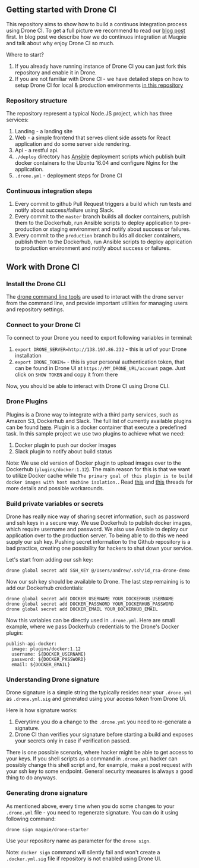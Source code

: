 ## Getting started with Drone CI

This repository aims to show how to build a continuos integration process using Drone CI. To get a full picture we recommend to read our [blog post](https://) first. In blog post we describe how we do continuos integration at Maqpie and talk about why enjoy Drone CI so much.

Where to start?

1. If you already have running instance of Drone CI you can just fork this repository and enable it in Drone.
2. If you are not familiar with Drone CI - we have detailed steps on how to setup Drone CI for local & production environments [in this repository](https://github.com/maqpie/deploy-drone)


### Repository structure

The repository represent a typical Node.JS project, which has three services:

1. Landing - a landing site
2. Web - a simple frontend that serves client side assets for React application and do some server side rendering.
3. Api - a restful api.
4. `./deploy` directory has [Ansible](https://www.ansible.com/) deployment scripts which publish built docker containers to the Ubuntu 16.04 and configure Nginx for the application.
5. `.drone.yml` - deployment steps for Drone CI

### Continuous integration steps

1. Every commit to github Pull Request triggers a build which run tests and notify about success/failure using Slack.
2. Every commit to the `master` branch builds all docker containers, publish them to the Dockerhub, run Ansible scripts to deploy application to pre-production or staging environment and notify about success or failures.
3. Every commit to the `production` branch builds all docker containers, publish them to the Dockerhub, run Ansible scripts to deploy application to production environment and notify about success or failures.


## Work with Drone CI

### Install the Drone CLI

The [drone command line tools](http://readme.drone.io/0.5/install/cli/) are used to interact with the drone server from the command line, and provide important utilities for managing users and repository settings.

### Connect to your Drone CI

To connect to your Drone you need to export following variables in terminal:

1. `export DRONE_SERVER=http://138.197.86.232` - this is url of your Drone installation
2. `export DRONE_TOKEN=` - this is your personal authentication token, that can be found in Drone UI at `https://MY_DRONE_URL/account` page. Just click on `SHOW TOKEN` and copy it from there

Now, you should be able to interact with Drone CI using Drone CLI.  


### Drone Plugins

Plugins is a Drone way to integrate with a third party services, such as Amazon S3, Dockerhub and Slack. The full list of currently available plugins can be found [here](http://addons.drone.io/). Plugin is a docker container that execute a predefined task.
In this sample project we use two plugins to achieve what we need:

1. Docker plugin to push our docker images
2. Slack plugin to notify about build status

Note: We use old version of Docker plugin to upload images over to the Dockerhub (`plugins/docker:1.12`). The main reason for this is that we want to utilize Docker cache while `The primary goal of this plugin is to build docker images with host machine isolation.`. Read [this](https://github.com/drone-plugins/drone-docker/pull/110) and [this](https://github.com/drone-plugins/drone-docker/issues/117#issuecomment-286996896) threads for more details and possible workarounds.

### Build private variables or secrets

Drone has really nice way of sharing secret information, such as password and ssh keys in a secure way. We use Dockerhub to publish docker images, which require username and password. We also use Ansible to deploy our application over to the production server. To being able to do this we need supply our ssh key. Pushing secret information to the Github repository is a bad practice, creating one possibility for hackers to shut down your service.

Let's start from adding our ssh key:

```
drone global secret add SSH_KEY @/Users/andrew/.ssh/id_rsa-drone-demo
```

Now our ssh key should be available to Drone. The last step remaining is to add our Dockerhub credentials:

```
drone global secret add DOCKER_USERNAME YOUR_DOCKERHUB_USERNAME
drone global secret add DOCKER_PASSWORD YOUR_DOCKERHUB_PASSWORD
drone global secret add DOCKER_EMAIL YOUR_DOCKERHUB_EMAIL
```

Now this variables can be directly used in `.drone.yml`. Here are small example, where we pass Dockerhub credentials to the Drone's Docker plugin:

```
publish-api-docker:
  image: plugins/docker:1.12
  username: ${DOCKER_USERNAME}
  password: ${DOCKER_PASSWORD}
  email: ${DOCKER_EMAIL}
```

### Understanding Drone signature

Drone signature is a simple string the typically resides near your `.drone.yml` as `.drone.yml.sig` and generated using your access token from Drone UI.

Here is how signature works:

1. Everytime you do a change to the `.drone.yml` you need to re-generate a signature.
2. Drone CI than verifies your signature before starting a build and exposes your secrets only in case if verification passed.

There is one possible scenario, where hacker might be able to get access to your keys. If you shell scripts as a command in `.drone.yml` hacker can possibly change this shell script and, for example, make a post request with your ssh key to some endpoint. General security measures is always a good thing to do anyways.

### Generating drone signature

As mentioned above, every time when you do some changes to your `.drone.yml` file - you need to regenerate signature. You can do it using following command:

```
drone sign maqpie/drone-starter
```

Use your repository name as parameter for the `drone sign`.

Note: `docker sign` command will silently fail and won't create a `.docker.yml.sig` file if repository is not enabled using Drone UI.
